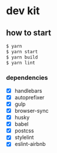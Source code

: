 # dev kit

## how to start

```sh
$ yarn
$ yarn start
$ yarn build
$ yarn lint
```

### dependencies
- [x] handlebars
- [x] autoprefixer
- [x] gulp
- [x] browser-sync
- [x] husky
- [x] babel
- [x] postcss
- [x] stylelint
- [x] eslint-airbnb
